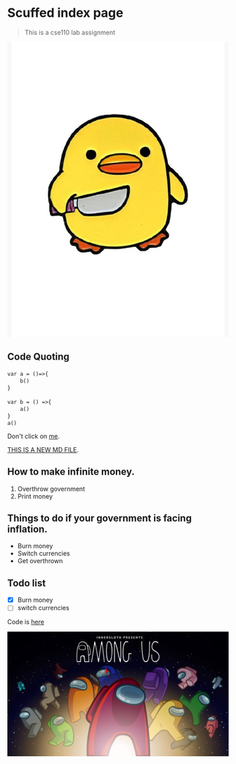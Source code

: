# Scuffed index page
> This is a cse110 lab assignment

![Duck](pfp.jpg)

## Code Quoting 
```
var a = ()=>{
    b() 
}

var b = () =>{
    a()
}
a()
```

Don't click on [me](https://www.google.com/).

[THIS IS A NEW MD FILE](file2.md).

## How to make infinite money.

1. Overthrow government
2. Print money

## Things to do if your government is facing inflation.

* Burn money
* Switch currencies
* Get overthrown

## Todo list

- [x] Burn money
- [ ] switch currencies

Code is [here](#code-quoting)

![amogus](amogus.jpg)



